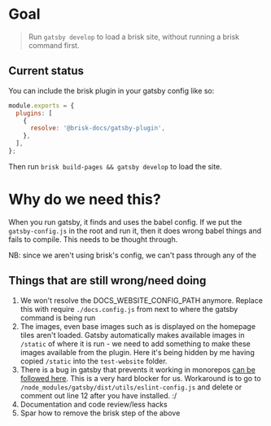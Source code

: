# Goal

> Run `gatsby develop` to load a brisk site, without running a brisk command first.

## Current status

You can include the brisk plugin in your gatsby config like so:

```js
module.exports = {
  plugins: [
    {
      resolve: '@brisk-docs/gatsby-plugin',
    },
  ],
};
```

Then run `brisk build-pages && gatsby develop` to load the site.

# Why do we need this?

When you run gatsby, it finds and uses the babel config. If we put the `gatsby-config.js` in the root and run it,
then it does wrong babel things and fails to compile. This needs to be thought through.

NB: since we aren't using brisk's config, we can't pass through any of the

## Things that are still wrong/need doing

1. We won't resolve the DOCS_WEBSITE_CONFIG_PATH anymore. Replace this with require `./docs.config.js` from next to where the gatsby command is being run
2. The images, even base images such as is displayed on the homepage tiles aren't loaded. Gatsby automatically makes available images in `/static` of where it is run - we need to add something to make these images available from the plugin. Here it's being hidden by me having copied `/static` into the `test-website` folder.
3. There is a bug in gatsby that prevents it working in monorepos [can be followed here](https://github.com/gatsbyjs/gatsby/issues/19377). This is a very hard blocker for us. Workaround is to go to `/node_modules/gatsby/dist/utils/eslint-config.js` and delete or comment out line 12 after you have installed. :/
4. Documentation and code review/less hacks
5. Spar how to remove the brisk step of the above
